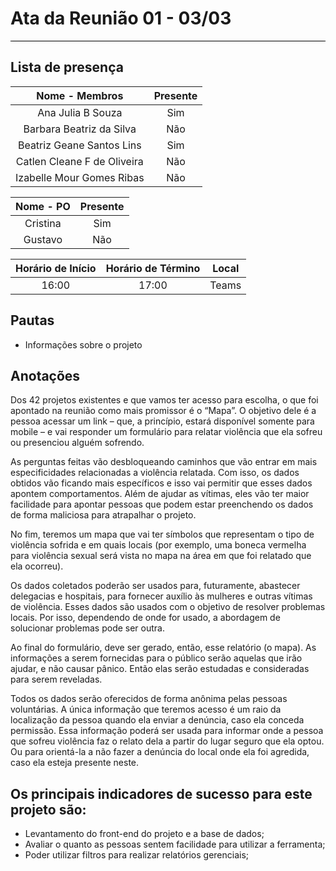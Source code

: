 # **Ata da Reunião 01 - 03/03**
<hr style="border: 0; height: 1px; background-color: #000000;">

## **Lista de presença**

| Nome - Membros | Presente |
|:----:|:--------:|
| Ana Julia B Souza | Sim |
| Barbara Beatriz da Silva | Não |
| Beatriz Geane Santos Lins | Sim |
| Catlen Cleane F de Oliveira | Não |
| Izabelle Mour Gomes Ribas| Não |

| Nome - PO | Presente |
|:----:|:--------:|
| Cristina | Sim |
| Gustavo | Não |

| Horário de Início | Horário de Término | Local |
|:-----------------:|:------------------:|:-----:|
| 16:00 | 17:00 | Teams |

## **Pautas**

* Informações sobre o projeto

## **Anotações**

Dos 42 projetos existentes e que vamos ter acesso para escolha, o que foi apontado na reunião como mais promissor é o “Mapa”. O objetivo dele é a pessoa acessar um link – que, a princípio, estará disponível somente para mobile – e vai responder um formulário para relatar violência que ela sofreu ou presenciou alguém sofrendo.

As perguntas feitas vão desbloqueando caminhos que vão entrar em mais especificidades relacionadas a violência relatada. Com isso, os dados obtidos vão ficando mais específicos e isso vai permitir que esses dados apontem comportamentos. Além de ajudar as vítimas, eles vão ter maior facilidade para apontar pessoas que podem estar preenchendo os dados de forma maliciosa para atrapalhar o projeto. 

No fim, teremos um mapa que vai ter símbolos que representam o tipo de violência sofrida e em quais locais (por exemplo, uma boneca vermelha para violência sexual será vista no mapa na área em que foi relatado que ela ocorreu). 

Os dados coletados poderão ser usados para, futuramente, abastecer delegacias e hospitais, para fornecer auxílio às mulheres e outras vítimas de violência. Esses dados são usados com o objetivo de resolver problemas locais. Por isso, dependendo de onde for usado, a abordagem de solucionar problemas pode ser outra.

Ao final do formulário, deve ser gerado, então, esse relatório (o mapa). As informações a serem fornecidas para o público serão aquelas que irão ajudar, e não causar pânico. Então elas serão estudadas e consideradas para serem reveladas.

Todos os dados serão oferecidos de forma anônima pelas pessoas voluntárias. A única informação que teremos acesso é um raio da localização da pessoa quando ela enviar a denúncia, caso ela conceda permissão. Essa informação poderá ser usada para informar onde a pessoa que sofreu violência faz o relato dela a partir do lugar seguro que ela optou. Ou para orientá-la a não fazer a denúncia do local onde ela foi agredida, caso ela esteja presente neste.

## **Os principais indicadores de sucesso para este projeto são:**
- Levantamento do front-end do projeto e a base de dados; 
- Avaliar o quanto as pessoas sentem facilidade para utilizar a ferramenta;
- Poder utilizar filtros para realizar relatórios gerenciais;